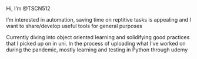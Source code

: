 Hi, I’m @TSCN512

I’m interested in automation, saving time on reptitive tasks is appealing and I want to share/develop useful tools for general purposes

Currently diving into object oriented learning and solidifying good practices that I picked up on in uni. In the process of uploading what 
I've worked on during the pandemic, mostly learning and testing in Python through udemy
